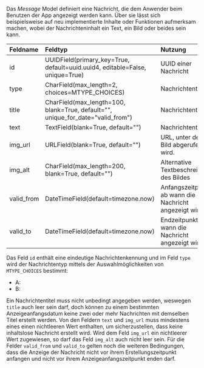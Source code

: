 Das *Message* Model definiert eine Nachricht, die dem Anwender beim Benutzen der App angezeigt werden kann. Über sie lässt sich beispielsweise auf neu implementierte Inhalte oder Funktionen aufmerksam machen, wobei der Nachrichteninhalt ein Text, ein Bild oder beides sein kann. 

| Feldname | Feldtyp | Nutzung |
| :--- | :--- | :--- |
| id | UUIDField(primary_key=True, default=uuid.uuid4, editable=False, unique=True) | UUID einer Nachricht |
| type | CharField(max_length=2, choices=MTYPE_CHOICES) | Nachrichtentyp |
| title | CharField(max_length=100, blank=True, default="", unique_for_date="valid_from") | Nachrichtentitel |
| text | TextField(blank=True, default="") | Nachrichtentext |
| img_url | URLField(blank=True, default="") | URL, unter der ein Bild abgerufen wird. |
| img_alt | CharField(max_length=200, blank=True, default="") | Alternative Textbeschreibung des Bildes |
| valid_from | DateTimeField(default=timezone.now) | Anfangszeitpunkt, ab wann die Nachricht angezeigt wird. |
| valid_to | DateTimeField(default=timezone.now) | Endzeitpunkt, bis wann die Nachricht angezeigt wird. |

Das Feld `id` enthält eine eindeutige Nachrichtenkennung und im Feld `type` wird der Nachrichtentyp mittels der Auswahlmöglichkeiten von `MTYPE_CHOICES` bestimmt:
* A:
* B:

Ein Nachrichtentitel muss nicht unbedingt angegeben werden, weswegen `title` auch leer sein darf, doch können zu einem bestimmten Anzeigeanfangsdatum keine zwei oder mehr Nachrichten mit demselben Titel erstellt werden. Von den Feldern `text` und `img_url` muss mindestens eines einen nichtleeren Wert enthalten, um sicherzustellen, dass keine inhaltslose Nachricht erstellt wird. Wird dem Feld `img_url` ein nichtleerer Wert zugewiesen, so darf das Feld `img_alt` auch nicht leer sein. Für die Felder `valid_from` und `valid_to` gelten noch die weiteren Bedingungen, dass die Anzeige der Nachricht nicht vor ihrem Erstellungszeitpunkt anfangen und nicht vor ihrem Anzeigeanfangszeitpunkt enden darf.
